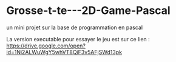 # Grosse-t-te---2D-Game-Pascal
un mini projet sur la base de programmation en pascal


La version executable pour essayer le jeu est sur ce lien : https://drive.google.com/open?id=1Ni2ALWuWgY5whVT8QiF3v5AFjSWd13pk
